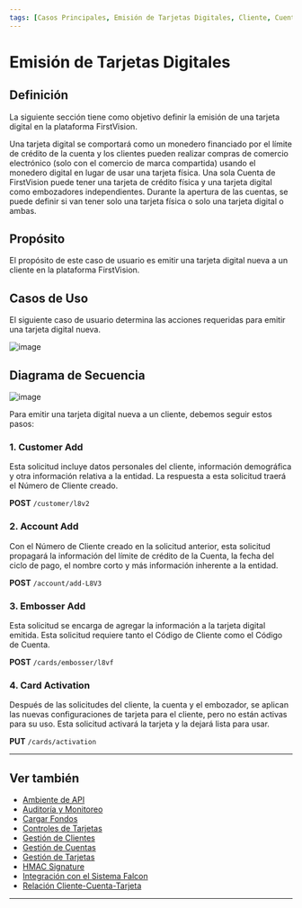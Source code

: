 ```yaml
---
tags: [Casos Principales, Emisión de Tarjetas Digitales, Cliente, Cuenta, Tarjetas, Embozador]
---
```


# Emisión de Tarjetas Digitales

## Definición

La siguiente sección tiene como objetivo definir la emisión de una tarjeta digital en la plataforma FirstVision.

Una tarjeta digital se comportará como un monedero financiado por el límite de crédito de la cuenta y los clientes pueden realizar compras de comercio electrónico (solo con el comercio de marca compartida) usando el monedero digital en lugar de usar una tarjeta física. Una sola Cuenta de FirstVision puede tener una tarjeta de crédito física y una tarjeta digital como embozadores independientes. Durante la apertura de las cuentas, se puede definir si van tener solo una tarjeta física o solo una tarjeta digital o ambas.

## Propósito

El propósito de este caso de usuario es emitir una tarjeta digital nueva a un cliente en la plataforma FirstVision.

## Casos de Uso

El siguiente caso de usuario determina las acciones requeridas para emitir una tarjeta digital nueva.

![image](https://user-images.githubusercontent.com/111396588/208847157-3b0caa4b-f73d-469a-8cb6-7461af6317a3.png)

## Diagrama de Secuencia

![image](https://user-images.githubusercontent.com/111396588/208847202-038f4634-9a8b-4de2-8446-028b386e1211.png)

Para emitir una tarjeta digital nueva a un cliente, debemos seguir estos pasos:

### 1. Customer Add

Esta solicitud incluye datos personales del cliente, información demográfica y otra información relativa a la entidad. La respuesta a esta solicitud traerá el Número de Cliente creado.

**POST** `/customer/l8v2`
      
### 2. Account Add

Con el Número de Cliente creado en la solicitud anterior, esta solicitud propagará la información del límite de crédito de la Cuenta, la fecha del ciclo de pago, el nombre corto y más información inherente a la entidad.

**POST** `/account/add-L8V3`
          
### 3. Embosser Add

Esta solicitud se encarga de agregar la información a la tarjeta digital emitida. Esta solicitud requiere tanto el Código de Cliente como el Código de Cuenta.

**POST** `/cards/embosser/l8vf`
          
### 4. Card Activation

Después de las solicitudes del cliente, la cuenta y el embozador, se aplican las nuevas configuraciones de tarjeta para el cliente, pero no están activas para su uso. Esta solicitud activará la tarjeta y la dejará lista para usar.

**PUT** `/cards/activation`
          
---

## Ver también

- [Ambiente de API](?path=docs/spanish/casos-principales/ambiente-api.md)
- [Auditoría y Monitoreo](?path=docs/spanish/casos-principales/auditoria.md)
- [Cargar Fondos](?path=docs/spanish/casos-principales/cargas.md)
- [Controles de Tarjetas](?path=docs/spanish/casos-principales/controles-tarjeta.md)
- [Gestión de Clientes](?path=docs/spanish/casos-principales/gestion-clientes.md)
- [Gestión de Cuentas](?path=docs/spanish/casos-principales/gestion-cuentas.md)
- [Gestión de Tarjetas](?path=docs/spanish/casos-principales/gestion-tarjetas.md)
- [HMAC Signature](?path=docs/spanish/casos-principales/hmac.md)
- [Integración con el Sistema Falcon](?path=docs/spanish/casos-principales/integracion-falcon.md)
- [Relación Cliente-Cuenta-Tarjeta](?path=docs/spanish/casos-principales/relacion.md)

---
